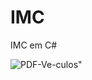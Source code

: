 # IMC
IMC em C#

<img src="https://cdn.discordapp.com/attachments/731999769378947182/1212248065021583361/image.png?ex=65f124fd&is=65deaffd&hm=ad75bf3de567f0603daa615869566bcbf07863c4bf6243cb35ca657d895f5592&" alt="PDF-Ve-culos" border="0" />"

